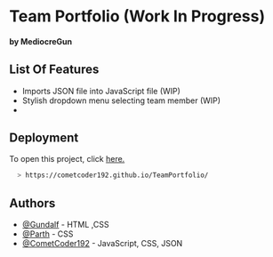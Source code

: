 # Team Portfolio (Work In Progress)
#### by MediocreGun
## List Of Features

- Imports JSON file into JavaScript file (WIP)
- Stylish dropdown menu selecting team member (WIP)
- 

## Deployment

To open this project, click [here.](https://cometcoder192.github.io/TeamPortfolio//)
```bash
  > https://cometcoder192.github.io/TeamPortfolio/ 
```


## Authors

- [@Gundalf](https://github.com/TPX-Bob) - HTML ,CSS
- [@Parth](https://github.com/parth2187) - CSS
- [@CometCoder192](https://github.com/CometCoder192) - JavaScript, CSS, JSON


